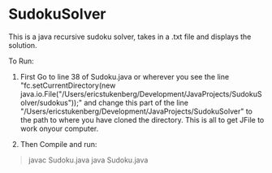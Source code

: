 # SudokuSolver
This is a java recursive sudoku solver, takes in a .txt file and displays the solution.

To Run:
1. First Go to line 38 of Sudoku.java or wherever you see the line 
  "fc.setCurrentDirectory(new java.io.File("/Users/ericstukenberg/Development/JavaProjects/SudokuSolver/sudokus"));"
  and change this part of the line "/Users/ericstukenberg/Development/JavaProjects/SudokuSolver" to the path to where you have cloned the   directory. This is all to get JFile to work onyour computer.
 
2. Then Compile and run:
  > javac Sudoku.java
  > java Sudoku.java

